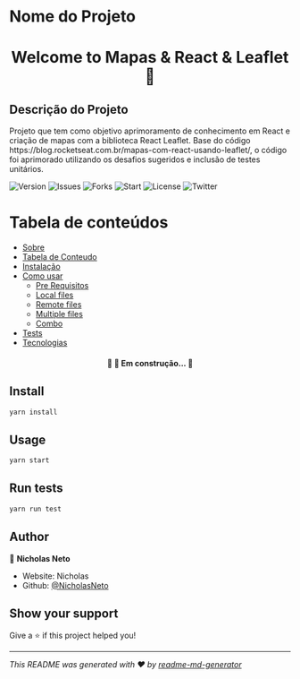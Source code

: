 # Nome do Projeto 
<h1 align="center">Welcome to Mapas & React & Leaflet 👋</h1>

## Descrição do Projeto
<p>
  Projeto que tem como objetivo aprimoramento de conhecimento em React e criação de mapas com a biblioteca React Leaflet. 
  Base do código https://blog.rocketseat.com.br/mapas-com-react-usando-leaflet/, o código foi aprimorado utilizando os
  desafios sugeridos e inclusão de testes unitários. 
</p>


<img alt="Version" src="https://img.shields.io/badge/version-0.1.0-blue.svg?cacheSeconds=2592000" />
<img alt='Issues' src='https://img.shields.io/github/issues/NicholasNeto/react-maps-leaflet' />
<img alt='Forks' src='https://img.shields.io/github/forks/NicholasNeto/react-maps-leaflet' />
<img alt='Start' src='https://img.shields.io/github/stars/NicholasNeto/react-maps-leaflet' />
<img alt='License' src='https://img.shields.io/github/license/NicholasNeto/react-maps-leaflet' />
<img alt='Twitter' src='https://img.shields.io/twitter/url?url=https%3A%2F%2Fgithub.com%2FNicholasNeto%2Freact-maps-leaflet' />


Tabela de conteúdos
=================
<!--ts-->
   * [Sobre](#Sobre)
   * [Tabela de Conteudo](#tabela-de-conteudo)
   * [Instalação](#instalacao)
   * [Como usar](#como-usar)
      * [Pre Requisitos](#pre-requisitos)
      * [Local files](#local-files)
      * [Remote files](#remote-files)
      * [Multiple files](#multiple-files)
      * [Combo](#combo)
   * [Tests](#testes)
   * [Tecnologias](#tecnologias)
<!--te-->

<h4 align="center"> 
	🚧  🚀 Em construção...  🚧
</h4>

## Install

```sh
yarn install
```

## Usage

```sh
yarn start
```

## Run tests

```sh
yarn run test
```

## Author

👤 **Nicholas Neto**

* Website: Nicholas
* Github: [@NicholasNeto](https://github.com/NicholasNeto)

## Show your support

Give a ⭐️ if this project helped you!

***
_This README was generated with ❤️ by [readme-md-generator](https://github.com/kefranabg/readme-md-generator)_